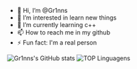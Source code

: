 - 👋 Hi, I’m @Gr1nns
- 👀 I’m interested in learn new things
- 🌱 I’m currently learning c++
- 📫 How to reach me in my github
- ⚡ Fun fact: I'm a real person


![Gr1nns's GitHub stats](https://github-readme-stats.vercel.app/api?username=Gr1nns&theme=chartreuse-dark_icons=true)
![TOP Linguagens](https://github-readme-stats.vercel.app/api/top-langs/?username=UTILIZADOR&layout=compact&theme=dracula)
